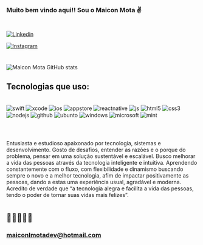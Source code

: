 
### Muito bem vindo aqui!! Sou o Maicon Mota ✌️<br>
#

[![Linkedin](	https://img.shields.io/badge/LinkedIn-0077B5?style=for-the-badge&logo=linkedin&logoColor=white)](https://www.linkedin.com/in/maicon-mota934496287/)

[![Instagram](	https://img.shields.io/badge/Instagram-E4405F?style=for-the-badge&logo=instagram&logoColor=white)](https://www.instagram.com/maicon__mota/)

# 

![Maicon Mota GitHub stats](https://github-readme-stats.vercel.app/api?username=maiconlmotadev&show_icons=true&theme=dark)


## Tecnologias que uso:

<div style= "display: inline_block"><br/>
    <img align="center" alt="swift" src="https://img.shields.io/badge/Swift-FA7343?style=for-the-badge&logo=swift&logoColor=white"/>
    <img align="center" alt="xcode" src="https://img.shields.io/badge/Xcode-007ACC?style=for-the-badge&logo=Xcode&logoColor=white"/>
    <img align="center" alt="ios" src="https://img.shields.io/badge/iOS-000000?style=for-the-badge&logo=ios&logoColor=white"/>
    <img align="center" alt="appstore" src="https://img.shields.io/badge/App_Store-0D96F6?style=for-the-badge&logo=app-store&logoColor=white"/>
    <img align="center" alt="reactnative" src="https://img.shields.io/badge/React_Native-20232A?style=for-the-badge&logo=react&logoColor=61DAFB"/>
    <img align="center" alt="js" src="https://img.shields.io/badge/JavaScript-F7DF1E?style=for-the-badge&logo=javascript&logoColor=black"/>
    <img align="center" alt="html5" src="https://img.shields.io/badge/HTML5-E34F26?style=for-the-badge&logo=html5&logoColor=white"/>
    <img align="center" alt="css3" src="https://img.shields.io/badge/CSS3-1572B6?style=for-the-badge&logo=css3&logoColor=white"/>
    <img align="center" alt="nodejs" src="https://img.shields.io/badge/Node.js-43853D?style=for-the-badge&logo=node.js&logoColor=white"/>
    <img align="center" alt="github" src="https://img.shields.io/badge/GitHub-100000?style=for-the-badge&logo=github&logoColor=white"/>
    <img align="center" alt="ubunto" src="https://img.shields.io/badge/Ubuntu-E95420?style=for-the-badge&logo=ubuntu&logoColor=white"/>
    <img align="center" alt="windows" src="https://img.shields.io/badge/Windows-0078D6?style=for-the-badge&logo=windows&logoColor=white"/>
    <img align="center" alt="microsoft" src="https://img.shields.io/badge/Microsoft-666666?style=for-the-badge&logo=microsoft&logoColor=white"/>
    <img align="center" alt="mint" src="https://img.shields.io/badge/Linux_Mint-87CF3E?style=for-the-badge&logo=linux-mint&logoColor=white"/>

</div> <br>

#

Entusiasta e estudioso apaixonado por tecnologia, sistemas e desenvolvimento. Gosto de desafios, entender as razões e o porque do problema, pensar em uma solução sustentável e escalável.
Busco melhorar a vida das pessoas através da tecnologia inteligente e intuitiva. Aprendendo constantemente com o fluxo, com flexibilidade e dinamismo buscando sempre o novo e a melhor tecnologia, afim de impactar positivamente as pessoas, dando a estas uma experiência usual, agradável e moderna.
Acredito de verdade que “a tecnologia alegra e facilita a vida das pessoas, tendo o poder de tornar suas vidas mais felizes”.

#
##  
### maiconlmotadev@hotmail.com 
